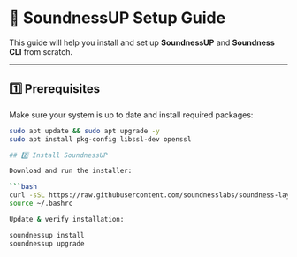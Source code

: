 # 🚀 SoundnessUP Setup Guide

This guide will help you install and set up **SoundnessUP** and **Soundness CLI** from scratch.

---

## 1️⃣ Prerequisites

Make sure your system is up to date and install required packages:

```bash
sudo apt update && sudo apt upgrade -y
sudo apt install pkg-config libssl-dev openssl

## 2️⃣ Install SoundnessUP

Download and run the installer:

```bash
curl -sSL https://raw.githubusercontent.com/soundnesslabs/soundness-layer/main/soundnessup/install | bash
source ~/.bashrc

Update & verify installation:

soundnessup install
soundnessup upgrade


